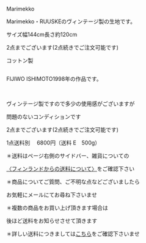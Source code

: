 <link rel="stylesheet" type="text/css" href="/assets/css/styles.css">

Marimekko

Marimekko・RUUSKEのヴィンテージ製の生地です。

サイズ幅144cm長さ約120cm

2点までございます(2点続きでご注文可能です)

コットン製

<img alt="" src="http://blog.cnobi.jp/v1/blog/user/71e35865e9e62f3f9d70420d6124d2ab/1678782752"/> 

FIJIWO ISHIMOTO1998年の作品です。

<img alt="" src="http://blog.cnobi.jp/v1/blog/user/71e35865e9e62f3f9d70420d6124d2ab/1678782753"/> 

<img alt="" src="http://blog.cnobi.jp/v1/blog/user/71e35865e9e62f3f9d70420d6124d2ab/1678782759"/> 

<img alt="" src="http://blog.cnobi.jp/v1/blog/user/71e35865e9e62f3f9d70420d6124d2ab/1678782758"/>

<img alt="" src="http://blog.cnobi.jp/v1/blog/user/71e35865e9e62f3f9d70420d6124d2ab/1678782757"/> 

<img alt="" src="http://blog.cnobi.jp/v1/blog/user/71e35865e9e62f3f9d70420d6124d2ab/1678782756"/> 

<img alt="" src="http://blog.cnobi.jp/v1/blog/user/71e35865e9e62f3f9d70420d6124d2ab/1678782754"/> 

<img alt="" src="http://blog.cnobi.jp/v1/blog/user/71e35865e9e62f3f9d70420d6124d2ab/1678782755"/> 

ヴィンテージ製ですので多少の使用感がございますが

問題のないコンディションです

2点までございます(2点続きでご注文可能です)

1点送料別　 6800円（送料 E　500g）

＊送料はページ右側のサイドバー、雑貨についての

[〈フィンランドからの送料について〉](https://dkzakka.github.io/2005/03/31/雑貨について.html)をご確認下さい

＊商品についてご質問、ご不明な点などございましたら

お気軽にメールにてお尋ね下さいませ

＊複数の商品をお買い上げ頂きます場合は

後ほど送料をお知らせさせて頂きます

＊詳しい送料につきましては[こちら](http://dkzakka.blog.shinobi.jp/Entry/3385/)をご確認下さいませ